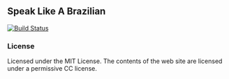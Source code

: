 ## Speak Like A Brazilian

[![Build Status](https://travis-ci.org/tupilabs/speaklikeabrazilian.com.svg?branch=master)](https://travis-ci.org/tupilabs/speaklikeabrazilian.com)



### License

Licensed under the MIT License. The contents of the web site are licensed under a permissive CC license.